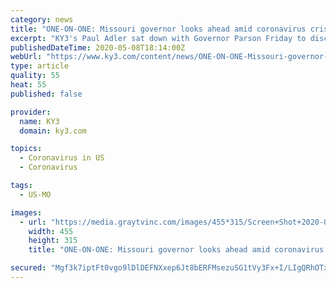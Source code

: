 ```yaml
---
category: news
title: "ONE-ON-ONE: Missouri governor looks ahead amid coronavirus crisis"
excerpt: "KY3's Paul Adler sat down with Governor Parson Friday to discuss the impact of COVID-19 cases and how the state moves forward."
publishedDateTime: 2020-05-08T18:14:00Z
webUrl: "https://www.ky3.com/content/news/ONE-ON-ONE-Missouri-governor-looks-ahead-amid-coronavirus-crisis-570311861.html"
type: article
quality: 55
heat: 55
published: false

provider:
  name: KY3
  domain: ky3.com

topics:
  - Coronavirus in US
  - Coronavirus

tags:
  - US-MO

images:
  - url: "https://media.graytvinc.com/images/455*315/Screen+Shot+2020-05-08+at+1.05.44+PM.jpg"
    width: 455
    height: 315
    title: "ONE-ON-ONE: Missouri governor looks ahead amid coronavirus crisis"

secured: "Mgf3k7iptFt0vgo9lDlDEFNXxep6Jt8bERFMsezuSG1tVy3Fx+I/LIgQRhOTxjzahsc2uDNdjxeBMFEcGo/cPB8DQwBom5RBZQgU9UE8cAHtiy3Xb0yF7tR2+Kw3Ao7emOKQcfnlBmzgPeblX1XZ21Pfe+RO+41kkebMzI1lnCTMHA8MWIYqbQ93LbN5EredTcLcCUhvoYnPu281xpqZRDR+k6HWdNJm3JgMuZUol5kaPOWHcjoGjOdyVS1/Pmk01KN4kj7rgBaygz9AOFA89v5YjS8DBJI0lpXjO5zFLVKzjLTXNNB2P9nx8OSPRL2WylbMxAavwSYxAZpicQaxCoYeSdKyMzUIFk/XFJfzmkIeR/N3+WZj9Lg4u2EvU9C/IxWkEEn2K8R+gIYRugsbWqjRS191BEhrOVa1MLja5jg+pBc6QxDtmOHvmYEAkyIDaB0n1wpswNUX5hwUbFNo51+nu8a3PO1ZssZ6RFicYIc=;c8IBDuBdi2OWjmagA+n1Aw=="
---
```


